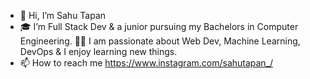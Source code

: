- 👋 Hi, I’m Sahu Tapan
- 🎓 I’m Full Stack Dev & a junior pursuing my Bachelors in Computer Engineering.
  👨‍💻 I am passionate about Web Dev, Machine Learning, DevOps & I enjoy learning new things.
- 📫 How to reach me https://www.instagram.com/sahutapan_/

<!---
sahutapan/sahutapan is a ✨ special ✨ repository because its `README.md` (this file) appears on your GitHub profile.
You can click the Preview link to take a look at your changes.
--->
